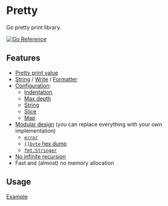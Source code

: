 # Pretty

Go pretty print library.

[![Go Reference](https://pkg.go.dev/badge/github.com/pierrre/pretty.svg)](https://pkg.go.dev/github.com/pierrre/pretty)

## Features

- [Pretty print value](https://pkg.go.dev/github.com/pierrre/pretty#example-package)
- [String](https://pkg.go.dev/github.com/pierrre/pretty#String) / [Write](https://pkg.go.dev/github.com/pierrre/pretty#Write) / [Formatter](https://pkg.go.dev/github.com/pierrre/pretty#Formatter)
- [Configuration](https://pkg.go.dev/github.com/pierrre/pretty#CommonWriter):
  - [Indentation](https://pkg.go.dev/github.com/pierrre/pretty#Printer.Indent)
  - [Max depth](https://pkg.go.dev/github.com/pierrre/pretty#MaxDepthWriter)
  - [String](https://pkg.go.dev/github.com/pierrre/pretty#StringWriter)
  - [Slice](https://pkg.go.dev/github.com/pierrre/pretty#SliceWriter)
  - [Map](https://pkg.go.dev/github.com/pierrre/pretty#MapWriter)
- [Modular design](https://pkg.go.dev/github.com/pierrre/pretty#ValueWriter) (you can replace everything with your own implementation)
  - [`error`](https://pkg.go.dev/github.com/pierrre/pretty#ErrorWriter)
  - [`[]byte` hex dump](https://pkg.go.dev/github.com/pierrre/pretty#BytesHexDumpWriter)
  - [`fmt.Stringer`](https://pkg.go.dev/github.com/pierrre/pretty#StringerWriter)
- [No infinite recursion](https://pkg.go.dev/github.com/pierrre/pretty#RecursionWriter)
- Fast and (almost) no memory allocation

## Usage

[Example](https://pkg.go.dev/github.com/pierrre/pretty#example-package)
